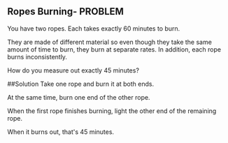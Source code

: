 #
## Ropes Burning- PROBLEM
You have two ropes. Each takes exactly 60 minutes to burn.

They are made of different material so even though they take the same amount of time to burn, they burn at separate rates. In addition, each rope burns inconsistently.

How do you measure out exactly 45 minutes?

##Solution
Take one rope and burn it at both ends.

At the same time, burn one end of the other rope.

When the first rope finishes burning, light the other end of the remaining rope.

When it burns out, that's 45 minutes.